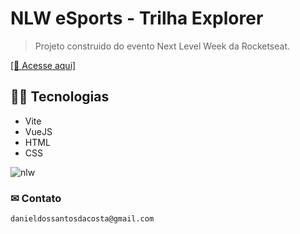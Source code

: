 # NLW eSports - Trilha Explorer
> Projeto construido do evento Next Level Week da Rocketseat.

<a href="https://nlwdanielcosta12.netlify.app/" target="_blank">[🔧 Acesse aqui]</a>
## 👨‍💻 Tecnologias


- Vite
- VueJS
- HTML
- CSS


![nlw](https://user-images.githubusercontent.com/72768515/190541068-25318143-6250-4f8b-a807-954ec0ea8776.gif)


### ✉ Contato 

    danieldossantosdacosta@gmail.com
    
